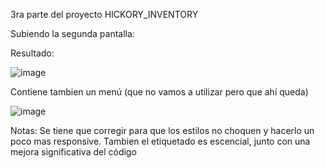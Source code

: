 3ra parte del proyecto HICKORY_INVENTORY

Subiendo la segunda pantalla: 

Resultado: 

![image](https://github.com/Helmut128/hickory-inventory/assets/65142656/fd3128e3-f431-41db-9ddb-a38a040727fd)


Contiene tambien un menú (que no vamos a utilizar pero que ahí queda) 

![image](https://github.com/Helmut128/hickory-inventory/assets/65142656/b92ecc60-f41f-47ab-90a7-7279c6601411)

Notas: Se tiene que corregir para que los estilos no choquen y hacerlo un poco mas responsive. 
Tambien el etiquetado es escencial, junto con una mejora significativa del código 
